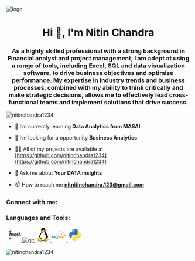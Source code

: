 ![logo](https://camo.githubusercontent.com/ba27b6fd30244ff7ceefab84c6efb5379d35a25c170f4d82cfe4e8881ea2894a/68747470733a2f2f626c6f672e696d617274696375732e6f72672f77702d636f6e74656e742f75706c6f6164732f323031392f30352f64616f6e6c696e652e676966)
<h1 align="center">Hi 👋, I'm Nitin Chandra</h1>
<h3 align="center">As a highly skilled professional with a strong background in Financial analyst and project management, I am adept at using a range of tools, including Excel, SQL and data visualization software, to drive business objectives and optimize performance. My expertise in industry trends and business processes, combined with my ability to think critically and make strategic decisions, allows me to effectively lead cross-functional teams and implement solutions that drive success.</h3>

<p align="left"> <img src="https://komarev.com/ghpvc/?username=nitinchandra1234&label=Profile%20views&color=0e75b6&style=flat" alt="nitinchandra1234" /> </p>

- 🌱 I’m currently learning **Data Analytics from MASAI**

- 👯 I’m looking for a opportunity **Business Analytics**

- 👨‍💻 All of my projects are available at [https://github.com/nitinchandra1234](https://github.com/nitinchandra1234)

- 💬 Ask me about **Your DATA insights**

- 📫 How to reach me **nitnitinchandra.123@gmail.com**

<h3 align="left">Connect with me:</h3>
<p align="left">
</p>

<h3 align="left">Languages and Tools:</h3>
<p align="left"> <a href="https://canvasjs.com" target="_blank" rel="noreferrer"> <img src="https://raw.githubusercontent.com/Hardik0307/Hardik0307/master/assets/canvasjs-charts.svg" alt="canvasjs" width="40" height="40"/> </a> <a href="https://git-scm.com/" target="_blank" rel="noreferrer"> <img src="https://www.vectorlogo.zone/logos/git-scm/git-scm-icon.svg" alt="git" width="40" height="40"/> </a> <a href="https://www.linux.org/" target="_blank" rel="noreferrer"> <img src="https://raw.githubusercontent.com/devicons/devicon/master/icons/linux/linux-original.svg" alt="linux" width="40" height="40"/> </a> <a href="https://www.mysql.com/" target="_blank" rel="noreferrer"> <img src="https://raw.githubusercontent.com/devicons/devicon/master/icons/mysql/mysql-original-wordmark.svg" alt="mysql" width="40" height="40"/> </a> <a href="https://www.python.org" target="_blank" rel="noreferrer"> <img src="https://raw.githubusercontent.com/devicons/devicon/master/icons/python/python-original.svg" alt="python" width="40" height="40"/> </a> </p>

<p><img align="center" src="https://github-readme-stats.vercel.app/api/top-langs?username=nitinchandra1234&show_icons=true&locale=en&layout=compact" alt="nitinchandra1234" /></p>

